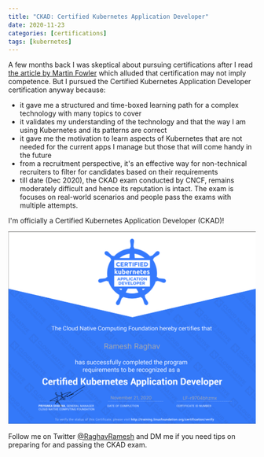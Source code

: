 ```yaml
---
title: "CKAD: Certified Kubernetes Application Developer"
date: 2020-11-23
categories: [certifications]
tags: [kubernetes]
---
```


A few months back I was skeptical about pursuing certifications after I read [the article by Martin Fowler](https://martinfowler.com/bliki/CertificationCompetenceCorrelation.html) which alluded that certification may not imply competence. But I pursued the Certified Kubernetes Application Developer certification anyway because:
- it gave me a structured and time-boxed learning path for a complex technology with many topics to cover
- it validates my understanding of the technology and that the way I am using Kubernetes and its patterns are correct
- it gave me the motivation to learn aspects of Kubernetes that are not needed for the current apps I manage but those that will come handy in the future
- from a recruitment perspective, it's an effective way for non-technical recruiters to filter for candidates based on their requirements
- till date (Dec 2020), the CKAD exam conducted by CNCF, remains moderately difficult and hence its reputation is intact. The exam is focuses on real-world scenarios and people pass the exams with multiple attempts.

I'm officially a Certified Kubernetes Application Developer (CKAD)!

![CKAD Certificate](/assets/img/posts/ckad/certificate.png)

Follow me on Twitter [@RaghavRamesh](https://twitter.com/RaghavRamesh94) and DM me if you need tips on preparing for and passing the CKAD exam.
